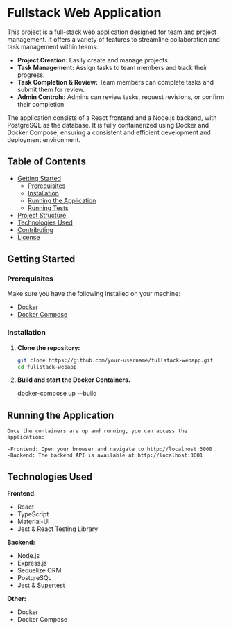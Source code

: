# Fullstack Web Application

This project is a full-stack web application designed for team and project management. It offers a variety of features to streamline collaboration and task management within teams:

- **Project Creation:** Easily create and manage projects.
- **Task Management:** Assign tasks to team members and track their progress.
- **Task Completion & Review:** Team members can complete tasks and submit them for review.
- **Admin Controls:** Admins can review tasks, request revisions, or confirm their completion.

The application consists of a React frontend and a Node.js backend, with PostgreSQL as the database. It is fully containerized using Docker and Docker Compose, ensuring a consistent and efficient development and deployment environment.


## Table of Contents

- [Getting Started](#getting-started)
  - [Prerequisites](#prerequisites)
  - [Installation](#installation)
  - [Running the Application](#running-the-application)
  - [Running Tests](#running-tests)
- [Project Structure](#project-structure)
- [Technologies Used](#technologies-used)
- [Contributing](#contributing)
- [License](#license)

## Getting Started

### Prerequisites

Make sure you have the following installed on your machine:

- [Docker](https://www.docker.com/get-started)
- [Docker Compose](https://docs.docker.com/compose/install/)

### Installation

1. **Clone the repository:**

   ```bash
   git clone https://github.com/your-username/fullstack-webapp.git
   cd fullstack-webapp

2. **Build and start the Docker Containers.**

    docker-compose up --build

## Running the Application

    Once the containers are up and running, you can access the application:

    -Frontend: Open your browser and navigate to http://localhost:3000
    -Backend: The backend API is available at http://localhost:3001

## Technologies Used

**Frontend:**
- React
- TypeScript
- Material-UI
- Jest & React Testing Library

**Backend:**
- Node.js
- Express.js
- Sequelize ORM
- PostgreSQL
- Jest & Supertest

**Other:**
- Docker
- Docker Compose
